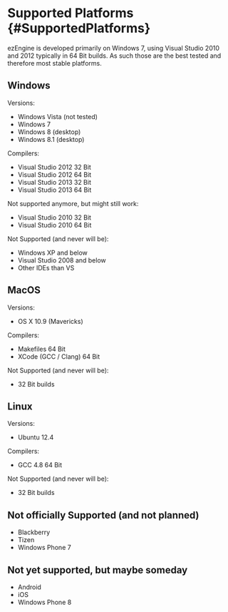 Supported Platforms {#SupportedPlatforms}
===================

ezEngine is developed primarily on Windows 7, using Visual Studio 2010 and 2012 typically in 64 Bit builds. As such those are the best tested and therefore most stable platforms.


Windows
-------

Versions:
  * Windows Vista (not tested)
  * Windows 7
  * Windows 8 (desktop)
  * Windows 8.1 (desktop)

Compilers:
  * Visual Studio 2012 32 Bit
  * Visual Studio 2012 64 Bit
  * Visual Studio 2013 32 Bit
  * Visual Studio 2013 64 Bit

Not supported anymore, but might still work:
  * Visual Studio 2010 32 Bit
  * Visual Studio 2010 64 Bit

Not Supported (and never will be):
  * Windows XP and below
  * Visual Studio 2008 and below
  * Other IDEs than VS

MacOS
-----

Versions:
  * OS X 10.9 (Mavericks)

Compilers:
  * Makefiles 64 Bit
  * XCode (GCC / Clang) 64 Bit

Not Supported (and never will be):
  * 32 Bit builds


Linux
-----

Versions:
  * Ubuntu 12.4

Compilers:
  * GCC 4.8 64 Bit

Not Supported (and never will be):
  * 32 Bit builds


Not officially Supported (and not planned)
------------------------------------------

  * Blackberry
  * Tizen
  * Windows Phone 7


Not yet supported, but maybe someday
------------------------------------
  * Android
  * iOS
  * Windows Phone 8
